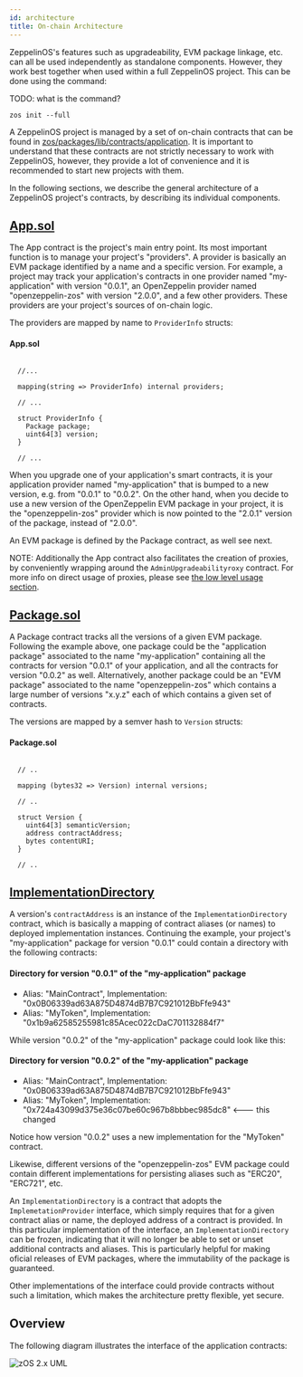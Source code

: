 ```yaml
---
id: architecture
title: On-chain Architecture
---
```


ZeppelinOS's features such as upgradeability, EVM package linkage, etc. can all be used independently as standalone components. However, they work best together when used within a full ZeppelinOS project. This can be done using the command:

TODO: what is the command?
```
zos init --full
```

A ZeppelinOS project is managed by a set of on-chain contracts that can be found in [zos/packages/lib/contracts/application](https://github.com/zeppelinos/zos/tree/master/packages/lib/contracts/application). It is important to understand that these contracts are not strictly necessary to work with ZeppelinOS, however, they provide a lot of convenience and it is recommended to start new projects with them.

In the following sections, we describe the general architecture of a ZeppelinOS project's contracts, by describing its individual components.

## [App.sol](https://github.com/zeppelinos/zos/blob/master/packages/lib/contracts/application/App.sol)

The App contract is the project's main entry point. Its most important function is to manage your project's "providers". A provider is basically an EVM package identified by a name and a specific version. For example, a project may track your application's contracts in one provider named "my-application" with version "0.0.1", an OpenZeppelin provider named "openzeppelin-zos" with version "2.0.0", and a few other providers. These providers are your project's sources of on-chain logic.

The providers are mapped by name to `ProviderInfo` structs:

#### App.sol
```solidity

  //...
  
  mapping(string => ProviderInfo) internal providers;
  
  // ...
  
  struct ProviderInfo {
    Package package;
    uint64[3] version;
  }

  // ...
```

When you upgrade one of your application's smart contracts, it is your application provider named "my-application" that is bumped to a new version, e.g. from "0.0.1" to "0.0.2". On the other hand, when you decide to use a new version of the OpenZeppelin EVM package in your project, it is the "openzeppelin-zos" provider which is now pointed to the "2.0.1" version of the package, instead of "2.0.0".

An EVM package is defined by the Package contract, as well see next.

NOTE: Additionally the App contract also facilitates the creation of proxies, by conveniently wrapping around the `AdminUpgradeabilityroxy` contract. For more info on direct usage of proxies, please see [the low level usage section](https://docs.zeppelinos.org/docs/low_level_contract.html).

## [Package.sol](https://github.com/zeppelinos/zos/blob/master/packages/lib/contracts/application/Package.sol)

A Package contract tracks all the versions of a given EVM package. Following the example above, one package could be the "application package" associated to the name "my-application" containing all the contracts for version "0.0.1" of your application, and all the contracts for version "0.0.2" as well. Alternatively, another package could be an "EVM package" associated to the name "openzeppelin-zos" which contains a large number of versions "x.y.z" each of which contains a given set of contracts.

The versions are mapped by a semver hash to `Version` structs:

#### Package.sol
```solidity

  // .. 

  mapping (bytes32 => Version) internal versions;

  // .. 

  struct Version {
    uint64[3] semanticVersion;
    address contractAddress;
    bytes contentURI; 
  }

  // ..
```

## [ImplementationDirectory](https://github.com/zeppelinos/zos/blob/master/packages/lib/contracts/application/ImplementationDirectory.sol)

A version's `contractAddress` is an instance of the `ImplementationDirectory` contract, which is basically a mapping of contract aliases (or names) to deployed implementation instances. Continuing the example, your project's "my-application" package for version "0.0.1" could contain a directory with the following contracts:

#### Directory for version "0.0.1" of the "my-application" package
* Alias: "MainContract", Implementation: "0x0B06339ad63A875D4874dB7B7C921012BbFfe943" 
* Alias: "MyToken", Implementation: "0x1b9a62585255981c85Acec022cDaC701132884f7"

While version "0.0.2" of the "my-application" package could look like this:

#### Directory for version "0.0.2" of the "my-application" package 
* Alias: "MainContract", Implementation: "0x0B06339ad63A875D4874dB7B7C921012BbFfe943" 
* Alias: "MyToken", Implementation: "0x724a43099d375e36c07be60c967b8bbbec985dc8" <--- this changed

Notice how version "0.0.2" uses a new implementation for the "MyToken" contract.

Likewise, different versions of the "openzeppelin-zos" EVM package could contain different implementations for persisting aliases such as "ERC20", "ERC721", etc.

An `ImplementationDirectory` is a contract that adopts the `ImplemetationProvider` interface, which simply requires that for a given contract alias or name, the deployed address of a contract is provided. In this particular implementation of the interface, an `ImplementationDirectory` can be frozen, indicating that it will no longer be able to set or unset additional contracts and aliases.
This is particularly helpful for making oficial releases of EVM packages, where the immutability of the package is guaranteed.

Other implementations of the interface could provide contracts without such a limitation, which makes the architecture pretty flexible, yet secure.

## Overview

The following diagram illustrates the interface of the application contracts:

![zOS 2.x UML](img/zos2.png)
